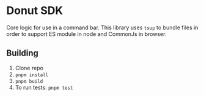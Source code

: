 # Donut SDK

Core logic for use in a command bar. This library uses `tsup` to bundle files in order to support ES module in node and CommonJs in browser.

## Building

1.  Clone repo
2.  `pnpm install`
3.  `pnpm build`
4.  To run tests: `pnpm test`
